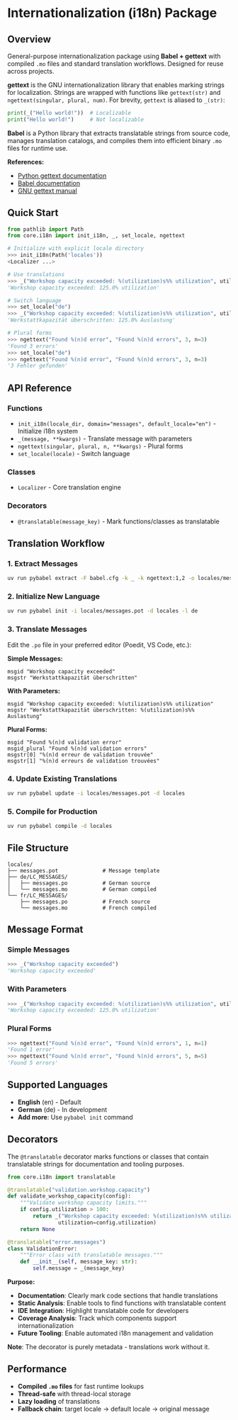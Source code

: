 # Internationalization (i18n) Package

## Overview

General-purpose internationalization package using **Babel + gettext** with compiled `.mo` files and standard translation workflows. Designed for reuse across projects.

**gettext** is the GNU internationalization library that enables marking strings for localization. Strings are wrapped with functions like `gettext(str)` and `ngettext(singular, plural, num)`. For brevity, `gettext` is aliased to `_(str)`:

```python
print(_("Hello world!"))  # Localizable
print("Hello world!")     # Not localizable
```

**Babel** is a Python library that extracts translatable strings from source code, manages translation catalogs, and compiles them into efficient binary `.mo` files for runtime use.

**References:**
- [Python gettext documentation](https://docs.python.org/3/library/gettext.html)
- [Babel documentation](https://babel.pocoo.org/)
- [GNU gettext manual](https://www.gnu.org/software/gettext/manual/gettext.html)


## Quick Start

```python
from pathlib import Path
from core.i18n import init_i18n, _, set_locale, ngettext

# Initialize with explicit locale directory
>>> init_i18n(Path('locales'))
<Localizer ...>

# Use translations
>>> _("Workshop capacity exceeded: %(utilization)s%% utilization", utilization=125.0)
'Workshop capacity exceeded: 125.0% utilization'

# Switch language
>>> set_locale("de")
>>> _("Workshop capacity exceeded: %(utilization)s%% utilization", utilization=125.0)
'Werkstattkapazität überschritten: 125.0% Auslastung'

# Plural forms
>>> ngettext("Found %(n)d error", "Found %(n)d errors", 3, n=3)
'Found 3 errors'
>>> set_locale("de")
>>> ngettext("Found %(n)d error", "Found %(n)d errors", 3, n=3)
'3 Fehler gefunden'
```

## API Reference

### Functions
- `init_i18n(locale_dir, domain="messages", default_locale="en")` - Initialize i18n system
- `_(message, **kwargs)` - Translate message with parameters
- `ngettext(singular, plural, n, **kwargs)` - Plural forms
- `set_locale(locale)` - Switch language

### Classes
- `Localizer` - Core translation engine

### Decorators
- `@translatable(message_key)` - Mark functions/classes as translatable

## Translation Workflow

### 1. Extract Messages
```bash
uv run pybabel extract -F babel.cfg -k _ -k ngettext:1,2 -o locales/messages.pot src/
```

### 2. Initialize New Language
```bash
uv run pybabel init -i locales/messages.pot -d locales -l de
```

### 3. Translate Messages
Edit the `.po` file in your preferred editor (Poedit, VS Code, etc.):

**Simple Messages:**
```po
msgid "Workshop capacity exceeded"
msgstr "Werkstattkapazität überschritten"
```

**With Parameters:**
```po
msgid "Workshop capacity exceeded: %(utilization)s%% utilization"
msgstr "Werkstattkapazität überschritten: %(utilization)s%% Auslastung"
```

**Plural Forms:**
```po
msgid "Found %(n)d validation error"
msgid_plural "Found %(n)d validation errors"
msgstr[0] "%(n)d erreur de validation trouvée"
msgstr[1] "%(n)d erreurs de validation trouvées"
```

### 4. Update Existing Translations
```bash
uv run pybabel update -i locales/messages.pot -d locales
```

### 5. Compile for Production
```bash
uv run pybabel compile -d locales
```

## File Structure

```
locales/
├── messages.pot              # Message template
├── de/LC_MESSAGES/
│   ├── messages.po           # German source
│   └── messages.mo           # German compiled
└── fr/LC_MESSAGES/
    ├── messages.po           # French source
    └── messages.mo           # French compiled
```

## Message Format

### Simple Messages
```python
>>> _("Workshop capacity exceeded")
'Workshop capacity exceeded'
```

### With Parameters
```python
>>> _("Workshop capacity exceeded: %(utilization)s%% utilization", utilization=125.0)
'Workshop capacity exceeded: 125.0% utilization'
```

### Plural Forms
```python
>>> ngettext("Found %(n)d error", "Found %(n)d errors", 1, n=1)
'Found 1 error'
>>> ngettext("Found %(n)d error", "Found %(n)d errors", 5, n=5)
'Found 5 errors'
```

## Supported Languages

- **English** (en) - Default
- **German** (de) - In development
- **Add more**: Use `pybabel init` command

## Decorators

The `@translatable` decorator marks functions or classes that contain translatable strings for documentation and tooling purposes.

```python
from core.i18n import translatable

@translatable("validation.workshop.capacity")
def validate_workshop_capacity(config):
    """Validate workshop capacity limits."""
    if config.utilization > 100:
        return _("Workshop capacity exceeded: %(utilization)s%% utilization", 
                utilization=config.utilization)
    return None

@translatable("error.messages")
class ValidationError:
    """Error class with translatable messages."""
    def __init__(self, message_key: str):
        self.message = _(message_key)
```

**Purpose:**
- **Documentation**: Clearly mark code sections that handle translations
- **Static Analysis**: Enable tools to find functions with translatable content
- **IDE Integration**: Highlight translatable code for developers
- **Coverage Analysis**: Track which components support internationalization
- **Future Tooling**: Enable automated i18n management and validation

**Note**: The decorator is purely metadata - translations work without it.

## Performance

- **Compiled `.mo` files** for fast runtime lookups
- **Thread-safe** with thread-local storage
- **Lazy loading** of translations
- **Fallback chain**: target locale → default locale → original message